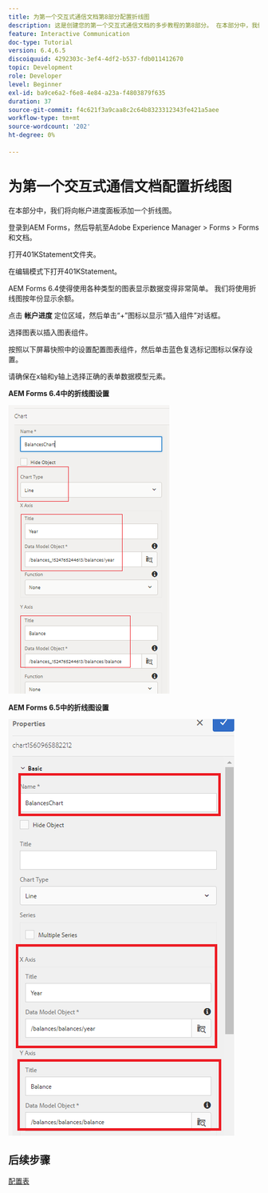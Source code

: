 ```yaml
---
title: 为第一个交互式通信文档第8部分配置折线图
description: 这是创建您的第一个交互式通信文档的多步教程的第8部分。 在本部分中，我们将向帐户进度面板添加一个折线图。
feature: Interactive Communication
doc-type: Tutorial
version: 6.4,6.5
discoiquuid: 4292303c-3ef4-4df2-b537-fdb011412670
topic: Development
role: Developer
level: Beginner
exl-id: ba9ce6a2-f6e8-4e84-a23a-f4803879f635
duration: 37
source-git-commit: f4c621f3a9caa8c2c64b8323312343fe421a5aee
workflow-type: tm+mt
source-wordcount: '202'
ht-degree: 0%

---
```


# 为第一个交互式通信文档配置折线图

在本部分中，我们将向帐户进度面板添加一个折线图。

登录到AEM Forms，然后导航至Adobe Experience Manager > Forms > Forms和文档。

打开401KStatement文件夹。

在编辑模式下打开401KStatement。

AEM Forms 6.4使得使用各种类型的图表显示数据变得非常简单。 我们将使用折线图按年份显示余额。

点击 **帐户进度** 定位区域，然后单击“+”图标以显示“插入组件”对话框。

选择图表以插入图表组件。

按照以下屏幕快照中的设置配置图表组件，然后单击蓝色复选标记图标以保存设置。

请确保在x轴和y轴上选择正确的表单数据模型元素。

**AEM Forms 6.4中的折线图设置**

![linechart64](assets/linechart.png)

**AEM Forms 6.5中的折线图设置**

![linechart64](assets/linechart65.PNG)

## 后续步骤

[配置表](./partnine.md)
